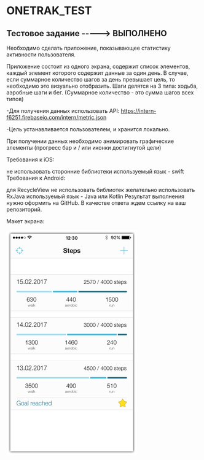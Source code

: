# ONETRAK_TEST
Тестовое задание -----> ВЫПОЛНЕНО
----------------------------------------
Необходимо сделать приложение, показывающее статистику активности пользователя.

Приложение состоит из одного экрана, содержит список элементов, каждый элемент которого содержит данные за один день. В случае, если суммарное количество шагов за день превышает цель, то необходимо это визуально отобразить. Шаги делятся на 3 типа: ходьба, аэробные шаги и бег. (Суммарное количество - это сумма шагов всех типов)

-Для получения данных использовать API: https://intern-f6251.firebaseio.com/intern/metric.json

-Цель устанавливается пользователем, и хранится локально.

При получении данных необходимо анимировать графические элементы (прогресс бар и / или иконки достигнутой цели)

Требования к iOS:

не использовать сторонние библиотеки
используемый язык - swift
Требования к Android:

для RecycleView не использовать библиотек
желательно использовать RxJava
используемый язык - Java или Kotlin
Результат выполнения нужно оформить на GitHub. В качестве ответа ждем ссылку на ваш репозиторий.

Макет экрана:

![](https://github.com/BOOMeranGG/ONETRAK_TEST/blob/master/123.png)
